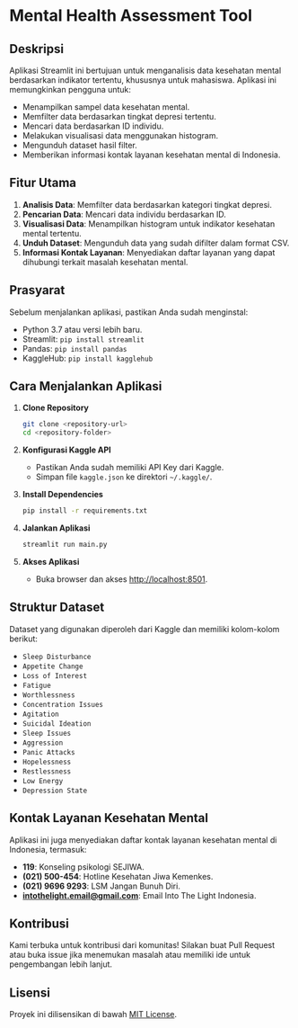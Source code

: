 # Mental Health Assessment Tool

## Deskripsi
Aplikasi Streamlit ini bertujuan untuk menganalisis data kesehatan mental berdasarkan indikator tertentu, khususnya untuk mahasiswa. Aplikasi ini memungkinkan pengguna untuk:

- Menampilkan sampel data kesehatan mental.
- Memfilter data berdasarkan tingkat depresi tertentu.
- Mencari data berdasarkan ID individu.
- Melakukan visualisasi data menggunakan histogram.
- Mengunduh dataset hasil filter.
- Memberikan informasi kontak layanan kesehatan mental di Indonesia.

## Fitur Utama
1. **Analisis Data**: Memfilter data berdasarkan kategori tingkat depresi.
2. **Pencarian Data**: Mencari data individu berdasarkan ID.
3. **Visualisasi Data**: Menampilkan histogram untuk indikator kesehatan mental tertentu.
4. **Unduh Dataset**: Mengunduh data yang sudah difilter dalam format CSV.
5. **Informasi Kontak Layanan**: Menyediakan daftar layanan yang dapat dihubungi terkait masalah kesehatan mental.

## Prasyarat
Sebelum menjalankan aplikasi, pastikan Anda sudah menginstal:

- Python 3.7 atau versi lebih baru.
- Streamlit: `pip install streamlit`
- Pandas: `pip install pandas`
- KaggleHub: `pip install kagglehub`

## Cara Menjalankan Aplikasi

1. **Clone Repository**
   ```bash
   git clone <repository-url>
   cd <repository-folder>
   ```

2. **Konfigurasi Kaggle API**
   - Pastikan Anda sudah memiliki API Key dari Kaggle.
   - Simpan file `kaggle.json` ke direktori `~/.kaggle/`.

3. **Install Dependencies**
   ```bash
   pip install -r requirements.txt
   ```

4. **Jalankan Aplikasi**
   ```bash
   streamlit run main.py
   ```

5. **Akses Aplikasi**
   - Buka browser dan akses [http://localhost:8501](http://localhost:8501).

## Struktur Dataset
Dataset yang digunakan diperoleh dari Kaggle dan memiliki kolom-kolom berikut:

- `Sleep Disturbance`
- `Appetite Change`
- `Loss of Interest`
- `Fatigue`
- `Worthlessness`
- `Concentration Issues`
- `Agitation`
- `Suicidal Ideation`
- `Sleep Issues`
- `Aggression`
- `Panic Attacks`
- `Hopelessness`
- `Restlessness`
- `Low Energy`
- `Depression State`

## Kontak Layanan Kesehatan Mental
Aplikasi ini juga menyediakan daftar kontak layanan kesehatan mental di Indonesia, termasuk:

- **119**: Konseling psikologi SEJIWA.
- **(021) 500-454**: Hotline Kesehatan Jiwa Kemenkes.
- **(021) 9696 9293**: LSM Jangan Bunuh Diri.
- **intothelight.email@gmail.com**: Email Into The Light Indonesia.

## Kontribusi
Kami terbuka untuk kontribusi dari komunitas! Silakan buat Pull Request atau buka issue jika menemukan masalah atau memiliki ide untuk pengembangan lebih lanjut.

## Lisensi
Proyek ini dilisensikan di bawah [MIT License](LICENSE).


